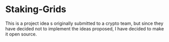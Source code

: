 # Staking-Grids
This is a project idea s originally submitted to a crypto team, but since they have decided not to implement the ideas proposed, I have decided to make it open source.
